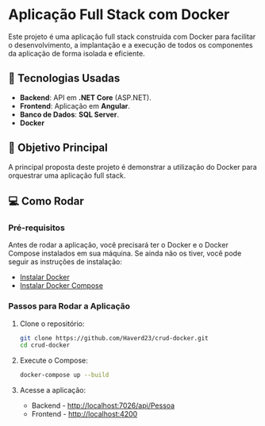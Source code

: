 # Aplicação Full Stack com Docker

Este projeto é uma aplicação full stack construída com Docker para facilitar o desenvolvimento, a implantação e a execução de todos os componentes da aplicação de forma isolada e eficiente.

## 🚀 Tecnologias Usadas

- **Backend**: API em **.NET Core** (ASP.NET).
- **Frontend**: Aplicação em **Angular**.
- **Banco de Dados**: **SQL Server**.
- **Docker**

## 🎯 Objetivo Principal

A principal proposta deste projeto é demonstrar a utilização do Docker para orquestrar uma aplicação full stack.


## 💻 Como Rodar

### Pré-requisitos

Antes de rodar a aplicação, você precisará ter o Docker e o Docker Compose instalados em sua máquina. Se ainda não os tiver, você pode seguir as instruções de instalação:

- [Instalar Docker](https://docs.docker.com/get-docker/)
- [Instalar Docker Compose](https://docs.docker.com/compose/install/)

### Passos para Rodar a Aplicação

1. Clone o repositório:

   ```bash
   git clone https://github.com/Haverd23/crud-docker.git
   cd crud-docker
2. Execute o Compose:

   ```bash
   docker-compose up --build
3. Acesse a aplicação:
   - Backend - [http://localhost:7026/api/Pessoa](http://localhost:7026)
   - Frontend - [http://localhost:4200](http://localhost:4200)
